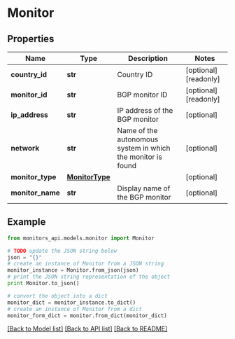 # Monitor


## Properties
Name | Type | Description | Notes
------------ | ------------- | ------------- | -------------
**country_id** | **str** | Country ID | [optional] [readonly] 
**monitor_id** | **str** | BGP monitor ID | [optional] [readonly] 
**ip_address** | **str** | IP address of the BGP monitor | [optional] 
**network** | **str** | Name of the autonomous system in which the monitor is found | [optional] 
**monitor_type** | [**MonitorType**](MonitorType.md) |  | [optional] 
**monitor_name** | **str** | Display name of the BGP monitor | [optional] 

## Example

```python
from monitors_api.models.monitor import Monitor

# TODO update the JSON string below
json = "{}"
# create an instance of Monitor from a JSON string
monitor_instance = Monitor.from_json(json)
# print the JSON string representation of the object
print Monitor.to_json()

# convert the object into a dict
monitor_dict = monitor_instance.to_dict()
# create an instance of Monitor from a dict
monitor_form_dict = monitor.from_dict(monitor_dict)
```
[[Back to Model list]](../README.md#documentation-for-models) [[Back to API list]](../README.md#documentation-for-api-endpoints) [[Back to README]](../README.md)


